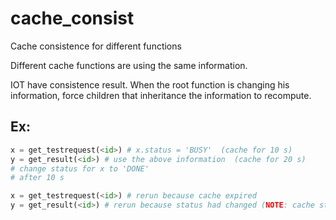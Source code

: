 # cache_consist
Cache consistence for different functions

Different cache functions are using the same information.

IOT have consistence result. When the root function is changing his information,
force children that inheritance the information to recompute.

## Ex:
```python
x = get_testrequest(<id>) # x.status = 'BUSY'  (cache for 10 s)
y = get_result(<id>) # use the above information  (cache for 20 s)
# change status for x to 'DONE'
# after 10 s

x = get_testrequest(<id>) # rerun because cache expired
y = get_result(<id>) # rerun because status had changed (NOTE: cache still exist)
```

